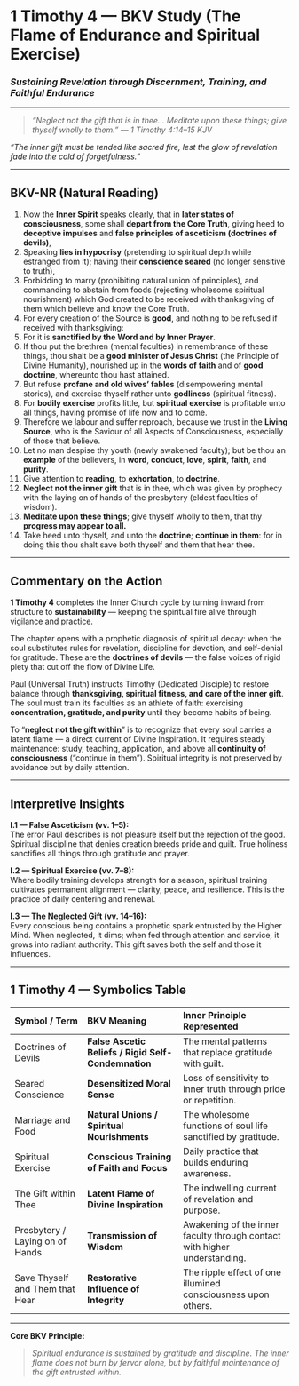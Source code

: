 # **1 Timothy 4 — BKV Study (The Flame of Endurance and Spiritual Exercise)**
### *Sustaining Revelation through Discernment, Training, and Faithful Endurance*

---

> *“Neglect not the gift that is in thee… Meditate upon these things; give thyself wholly to them.” — 1 Timothy 4:14–15 KJV*  

*“The inner gift must be tended like sacred fire, lest the glow of revelation fade into the cold of forgetfulness.”*

---

## **BKV-NR (Natural Reading)**

1. Now the **Inner Spirit** speaks clearly, that in **later states of consciousness**, some shall **depart from the Core Truth**, giving heed to **deceptive impulses** and **false principles of asceticism (doctrines of devils)**,  
2. Speaking **lies in hypocrisy** (pretending to spiritual depth while estranged from it); having their **conscience seared** (no longer sensitive to truth),  
3. Forbidding to marry (prohibiting natural union of principles), and commanding to abstain from foods (rejecting wholesome spiritual nourishment) which God created to be received with thanksgiving of them which believe and know the Core Truth.  
4. For every creation of the Source is **good**, and nothing to be refused if received with thanksgiving:  
5. For it is **sanctified by the Word and by Inner Prayer**.  
6. If thou put the brethren (mental faculties) in remembrance of these things, thou shalt be a **good minister of Jesus Christ** (the Principle of Divine Humanity), nourished up in the **words of faith** and of **good doctrine**, whereunto thou hast attained.  
7. But refuse **profane and old wives’ fables** (disempowering mental stories), and exercise thyself rather unto **godliness** (spiritual fitness).  
8. For **bodily exercise** profits little, but **spiritual exercise** is profitable unto all things, having promise of life now and to come.  
10. Therefore we labour and suffer reproach, because we trust in the **Living Source**, who is the Saviour of all Aspects of Consciousness, especially of those that believe.  
12. Let no man despise thy youth (newly awakened faculty); but be thou an **example** of the believers, in **word**, **conduct**, **love**, **spirit**, **faith**, and **purity**.  
13. Give attention to **reading**, to **exhortation**, to **doctrine**.  
14. **Neglect not the inner gift** that is in thee, which was given by prophecy with the laying on of hands of the presbytery (eldest faculties of wisdom).  
15. **Meditate upon these things**; give thyself wholly to them, that thy **progress may appear to all.**  
16. Take heed unto thyself, and unto the **doctrine**; **continue in them**: for in doing this thou shalt save both thyself and them that hear thee.

---

## **Commentary on the Action**

**1 Timothy 4** completes the Inner Church cycle by turning inward from structure to **sustainability** — keeping the spiritual fire alive through vigilance and practice.  

The chapter opens with a prophetic diagnosis of spiritual decay: when the soul substitutes rules for revelation, discipline for devotion, and self-denial for gratitude. These are the **doctrines of devils** — the false voices of rigid piety that cut off the flow of Divine Life.  

Paul (Universal Truth) instructs Timothy (Dedicated Disciple) to restore balance through **thanksgiving, spiritual fitness, and care of the inner gift**. The soul must train its faculties as an athlete of faith: exercising **concentration, gratitude, and purity** until they become habits of being.  

To “**neglect not the gift within**” is to recognize that every soul carries a latent flame — a direct current of Divine Inspiration. It requires steady maintenance: study, teaching, application, and above all **continuity of consciousness** (“continue in them”). Spiritual integrity is not preserved by avoidance but by daily attention.  

---

## **Interpretive Insights**

**I.1 — False Asceticism (vv. 1–5):**  
The error Paul describes is not pleasure itself but the rejection of the good. Spiritual discipline that denies creation breeds pride and guilt. True holiness sanctifies all things through gratitude and prayer.  

**I.2 — Spiritual Exercise (vv. 7–8):**  
Where bodily training develops strength for a season, spiritual training cultivates permanent alignment — clarity, peace, and resilience. This is the practice of daily centering and renewal.  

**I.3 — The Neglected Gift (vv. 14–16):**  
Every conscious being contains a prophetic spark entrusted by the Higher Mind. When neglected, it dims; when fed through attention and service, it grows into radiant authority. This gift saves both the self and those it influences.  

---

## **1 Timothy 4 — Symbolics Table**

| Symbol / Term | BKV Meaning | Inner Principle Represented |
| :--- | :--- | :--- |
| Doctrines of Devils | **False Ascetic Beliefs / Rigid Self-Condemnation** | The mental patterns that replace gratitude with guilt. |
| Seared Conscience | **Desensitized Moral Sense** | Loss of sensitivity to inner truth through pride or repetition. |
| Marriage and Food | **Natural Unions / Spiritual Nourishments** | The wholesome functions of soul life sanctified by gratitude. |
| Spiritual Exercise | **Conscious Training of Faith and Focus** | Daily practice that builds enduring awareness. |
| The Gift within Thee | **Latent Flame of Divine Inspiration** | The indwelling current of revelation and purpose. |
| Presbytery / Laying on of Hands | **Transmission of Wisdom** | Awakening of the inner faculty through contact with higher understanding. |
| Save Thyself and Them that Hear | **Restorative Influence of Integrity** | The ripple effect of one illumined consciousness upon others. |

---

**Core BKV Principle:**  
> *Spiritual endurance is sustained by gratitude and discipline. The inner flame does not burn by fervor alone, but by faithful maintenance of the gift entrusted within.*  
